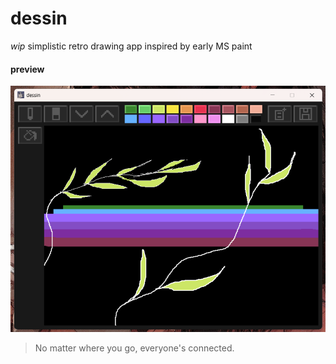 # dessin
*wip*
simplistic retro drawing app inspired by early MS paint

#### preview
![alt](preview/v2_preview.png)

> No matter where you go, everyone's connected.